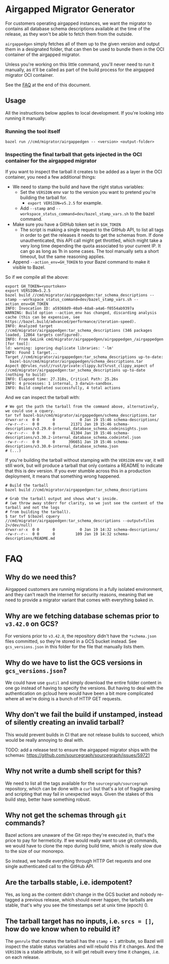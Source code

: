 # Airgapped Migrator Generator

For customers operating airgapped instances, we want the migrator to contains all database schema descriptions available at the
time of the release, as they won't be able to fetch them from the outside.

`airgappedgen` simply fetches all of them up to the given version and output them in a designated folder, that can then be used
to bundle them in the OCI container of the airgapped migrator.

Unless you're working on this little command, you'll never need to run it manually, as it'll be called as part of the build process
for the airgapped migrator OCI container.

See the [FAQ](#FAQ) at the end of this document.

## Usage

All the instructions below applies to local development. If you're looking into running it manually:

### Running the tool itself

```
bazel run //cmd/migrator/airgappedgen -- <version> <output-folder>
```

### Inspecting the final tarball that gets injected in the OCI container for the airgapped migrator

If you want to inspect the tarball it creates to be added as a layer in the OCI container, you need a few additional things:

- We need to stamp the build and have the right status variables:
  - Set the `VERSION` env var to the version you want to pretend you're building the tarball for.
    - `export VERSION=v5.2.5` for example.
  - Add `--stamp` and `--workspace_status_command=dev/bazel_stamp_vars.sh` to the bazel command.
- Make sure you have a GitHub token set in `$GH_TOKEN`
  - The script is making a single request to the GitHub API, to list all tags in order to get the releases it needs to get the schemas
    from. If done unauthenticated, this API call might get throttled, which might take a very long time depending the quota
    associated to your current IP. It can go as long as 1h in some cases. The tool manually sets a short timeout, but the same
    reasoning applies.
- Append `--action_env=GH_TOKEN` to your Bazel command to make it visible to Bazel.

So if we compile all the above:

```
export GH_TOKEN=<yourtoken>
export VERSION=5.2.5
bazel build //cmd/migrator/airgappedgen:tar_schema_descriptions --stamp --workspace_status_command=dev/bazel_stamp_vars.sh --action_env=GH_TOKEN
INFO: Invocation ID: a59368d9-40a9-4da8-a4a6-f0554ab9397a
WARNING: Build option --action_env has changed, discarding analysis cache (this can be expensive, see https://bazel.build/advanced/performance/iteration-speed).
INFO: Analyzed target //cmd/migrator/airgappedgen:tar_schema_descriptions (346 packages loaded, 12864 targets configured).
INFO: From GoLink cmd/migrator/airgappedgen/airgappedgen_/airgappedgen [for tool]:
ld: warning: ignoring duplicate libraries: '-lm'
INFO: Found 1 target...
Target //cmd/migrator/airgappedgen:tar_schema_descriptions up-to-date:
  bazel-bin/cmd/migrator/airgappedgen/schema_descriptions.tar
Aspect @@rules_rust//rust/private:clippy.bzl%rust_clippy_aspect of //cmd/migrator/airgappedgen:tar_schema_descriptions up-to-date (nothing to build)
INFO: Elapsed time: 27.318s, Critical Path: 25.26s
INFO: 4 processes: 1 internal, 3 darwin-sandbox.
INFO: Build completed successfully, 4 total actions
```

And we can inspect the tarball with:

```
# We got the path the tarball from the command above, alternatively, we could use a cquery.
tar tvf bazel-bin/cmd/migrator/airgappedgen/schema_descriptions.tar
drwxr-xr-x  0 0      0           0 Jan 19 15:46 schema-descriptions/
-rw-r--r--  0 0      0       21371 Jan 19 15:46 schema-descriptions/v3.29.0-internal_database_schema.codeinsights.json
-rw-r--r--  0 0      0       41304 Jan 19 15:46 schema-descriptions/v3.30.2-internal_database_schema.codeintel.json
-rw-r--r--  0 0      0      396651 Jan 19 15:46 schema-descriptions/v3.30.0-internal_database_schema.json
# (...)
```

If you're building the tarball without stamping with the `VERSION` env var, it will still work, but will produce a tarball
that only contains a README to indicate that this is dev version. If you ever stumble across this in a production deployment,
it means that something wrong happened.

```
# Build the tarball
bazel build //cmd/migrator/airgappedgen:tar_schema_descriptions
```

```
# Grab the tarball output and shows what's inside.
# (we throw away stderr for clarity, so we just see the content of the tarball and not the logs
# from building the tarball).
$ tar tvf $(bazel cquery //cmd/migrator/airgappedgen:tar_schema_descriptions --output=files 2>/dev/null)
drwxr-xr-x  0 0      0           0 Jan 19 14:32 schema-descriptions/
-rw-r--r--  0 0      0         109 Jan 19 14:32 schema-descriptions/README.md
```

# FAQ

## Why do we need this?

Airgapped customers are running migrations in a fully isolated environment, and they can't reach the internet for security reasons,
meaning that we need to provide a migrator variant that comes with everything baked in.

## Why are we fetching database schemas prior to `v3.42.0` on GCS?

For versions prior to `v3.42.0`, the repository didn't have the `*schema.json` files committed, so they're stored in a GCS bucket
instead. See `gcs_versions.json` in this folder for the file that manually lists them.

## Why do we have to list the GCS versions in `gcs_versions.json`?

We could have use `gsutil` and simply download the entire folder content in one go instead of having to specify the versions.
But having to deal with the authentication on gcloud here would have been a bit more complicated where all we're doing is a bunch of
HTTP GET requests.

## Why don't we fail the build if unstamped, instead of silently creating an invalid tarball?

This would prevent builds in CI that are not release builds to succeed, which would be really annoying to deal with.

TODO: add a release test to ensure the airgapped migrator ships with the schemas: https://github.com/sourcegraph/sourcegraph/issues/59721

## Why not write a dumb shell script for this?

We need to list all the tags available for the `sourcegraph/sourcegraph` repository, which can be done with a `curl` but that's a lot
of fragile parsing and scripting that may fail in unexpected ways. Given the stakes of this build step, better have something robust.

## Why not get the schemas through `git` commands?

Bazel actions are unaware of the Git repo they're executed in, that's the price to pay for hermeticity. If we would really want
to use git commands, we would have to clone the repo during build time, which is really slow due to the size of our monorepo.

So instead, we handle everything through HTTP Get requests and one single authenticated call to the GitHub API.

## Are the tarballs stable, i.e. idempotent?

Yes, as long as the content didn't change in the GCS bucket and nobody re-tagged a previous release, which should never happen, the tarballs are stable, that's why you see the timestamps set at unix time (epoch) 0.

## The tarball target has no inputs, i.e. `srcs = []`, how do we know when to rebuild it?

The `genrule` that creates the tarball has the `stamp = 1` attribute, so Bazel will inspect the stable status variables and will
rebuild this if it changes. And the `VERSION` is a stable attribute, so it will get rebuilt every time it changes, .i.e. on each release.
